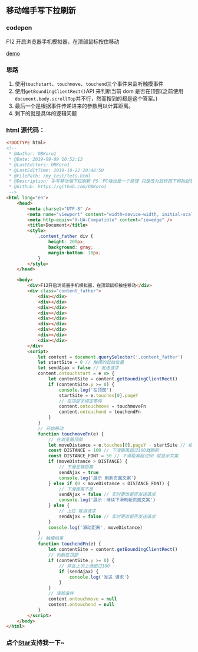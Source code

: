 ## 移动端手写下拉刷新

### codepen

F12 开启浏览器手机模拟器，在顶部鼠标按住移动

[demo](https://codepen.io/OBKoro1/full/gOOgZeE)

### 思路

1. 使用`touchstart`、`touchmove`、`touchend`三个事件来监听触摸事件
2. 使用`getBoundingClientRect()`API 来判断当前 dom 是否在顶部(之前使用`document.body.scrollTop`并不行，然而搜到的都是这个答案。)
3. 最后一个是根据事件传递进来的参数用以计算距离。
4. 剩下的就是具体的逻辑问题

### html 源代码：

```html
<!DOCTYPE html>
<!--
 * @Author: OBKoro1
 * @Date: 2019-09-09 10:52:13
 * @LastEditors: OBKoro1
 * @LastEditTime: 2019-10-22 20:48:50
 * @FilePath: /my_test/tets.html
 * @Description: 手写移动端下拉刷新 PS：PC端也是一个原理 只是改为鼠标按下和抬起事件
 * @Github: https://github.com/OBKoro1
 -->
<html lang="en">
	<head>
		<meta charset="UTF-8" />
		<meta name="viewport" content="width=device-width, initial-scale=1.0" />
		<meta http-equiv="X-UA-Compatible" content="ie=edge" />
		<title>Document</title>
		<style>
			.content_father div {
				height: 200px;
				background: gray;
				margin-bottom: 10px;
			}
		</style>
	</head>

	<body>
		<div>F12开启浏览器手机模拟器，在顶部鼠标按住移动</div>
		<div class="content_father">
			<div></div>
			<div></div>
			<div></div>
			<div></div>
			<div></div>
			<div></div>
			<div></div>
			<div></div>
			<div></div>
		</div>
		<script>
			let content = document.querySelector('.content_father')
			let startSite = 0 // 触摸的起始位置
			let sendAjax = false // 发送请求
			content.ontouchstart = e => {
				let contentSite = content.getBoundingClientRect()
				if (contentSite.y >= 0) {
					console.log('在顶部')
					startSite = e.touches[0].pageY
					// 在顶部才绑定事件
					content.ontouchmove = touchmoveFn
					content.ontouchend = touchendFn
				}
			}
			// 开始移动
			function touchmoveFn(e) {
				// 在浏览器顶部
				let moveDistance = e.touches[0].pageY - startSite // 相差高度
				const DISTANCE = 100 // 下滑距离超过100就刷新
				const DISTANCE_FONT = 50 // 下滑距离超过50 就显示文案
				if (moveDistance > DISTANCE) {
					// 下滑足够距离
					sendAjax = true
					console.log('展示 刷新页面文案')
				} else if (0 < moveDistance < DISTANCE_FONT) {
					// 下滑距离不足
					sendAjax = false // 实时更改是否发送请求
					console.log('展示：继续下滑刷新页面文案')
				} else {
					// 上拉 取消请求
					sendAjax = false // 实时更改是否发送请求
				}
				console.log('滑动距离', moveDistance)
			}
			// 触摸结束
			function touchendFn(e) {
				let contentSite = content.getBoundingClientRect()
				// 判断在顶部
				if (contentSite.y >= 0) {
					// 并且上次上滑超过100
					if (sendAjax) {
						console.log('发送 请求')
					}
				}
				// 清除事件
				content.ontouchmove = null
				content.ontouchend = null
			}
		</script>
	</body>
</html>
```

<!-- 特殊字符串：用于修改/删除markdown的结尾提示语-->

### 点个[Star](https://github.com/OBKoro1/codeBlack)支持我一下~
